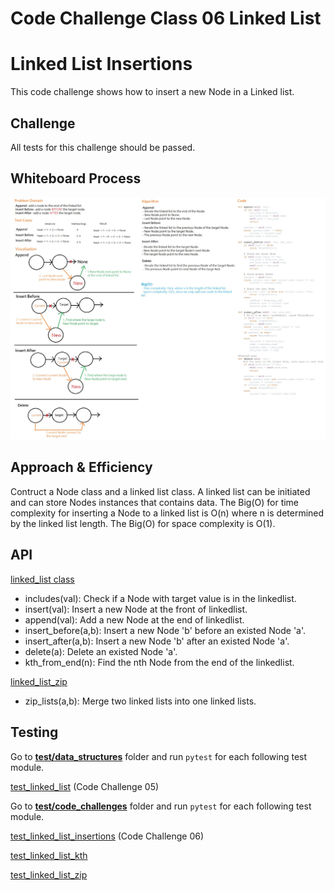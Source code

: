 # Code Challenge Class 06 Linked List
# Linked List Insertions
This code challenge shows how to insert a new Node in a Linked list.

## Challenge
All tests for this challenge should be passed.

## Whiteboard Process

![linked_list_insertions](linked_list_insertions.jpg)

## Approach & Efficiency
Contruct a Node class and a linked list class. A linked list can be initiated and can store Nodes instances that contains data.
The Big(O) for time complexity for inserting a Node to a linked list is O(n) where n is determined by the linked list length.
The Big(O) for space complexity is O(1).

## API

[linked_list class](../../data_structures/linked_list.py)
- includes(val): Check if a Node with target value is in the linkedlist.
- insert(val): Insert a new Node at the front of linkedlist.
- append(val): Add a new Node at the end of linkedlist.
- insert_before(a,b): Insert a new Node 'b' before an existed Node 'a'.
- insert_after(a,b): Insert a new Node 'b' after an existed Node 'a'.
- delete(a): Delete an existed Node 'a'.
- kth_from_end(n): Find the nth Node from the end of the linkedlist.

[linked_list_zip](../../code_challenges/linked_list_zip.py)
- zip_lists(a,b): Merge two linked lists into one linked lists.

## Testing

Go to **[test/data_structures](../../tests/data_structures)** folder and run ``pytest`` for each following test module.

[test_linked_list](../../tests/data_structures/test_linked_list.py) (Code Challenge 05)

Go to **[test/code_challenges](../../tests/code_challenges)** folder and run ``pytest`` for each following test module.

[test_linked_list_insertions](../../tests/code_challenges/test_linked_list_insertions.py) (Code Challenge 06)

[test_linked_list_kth](../../tests/code_challenges/test_linked_list_kth.py)

[test_linked_list_zip](../../tests/code_challenges/test_linked_list_zip.py)

